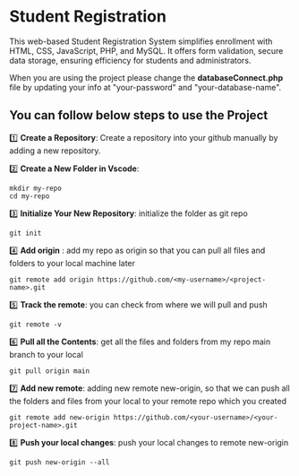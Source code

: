 # Student Registration

This web-based Student Registration System simplifies enrollment with HTML, CSS, JavaScript, PHP, and MySQL. It offers form validation, secure data storage, ensuring efficiency for students and administrators.

When you are using the project please change the **databaseConnect.php** file by updating your info at "your-password" and "your-database-name".


## You can follow below steps to use the Project 

1️⃣ **Create a Repository**: Create a repository into your github manually by adding a new repository.

2️⃣ **Create a New Folder in Vscode**: 

```
mkdir my-repo
cd my-repo
```

3️⃣ **Initialize Your New Repository**: initialize the folder as git repo

````
git init
````

4️⃣ **Add origin** : add my repo as origin so that you can pull all files and folders to your local machine later

```
git remote add origin https://github.com/<my-username>/<project-name>.git
```

5️⃣ **Track the remote**: you can check from where we will pull and push

```
git remote -v
```

6️⃣ **Pull all the Contents**: get all the files and folders from my repo main branch to your local 

```
git pull origin main
```

7️⃣ **Add new remote**: adding new remote new-origin, so that we can push all the folders and files from your local to your remote repo which you created

```
git remote add new-origin https://github.com/<your-username>/<your-project-name>.git
```

8️⃣ **Push  your local changes**: push your local changes to remote new-origin

```
git push new-origin --all
```
